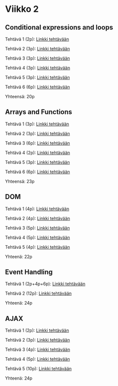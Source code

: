 # Viikko 2

## Conditional expressions and loops
Tehtävä 1 (2p): [Linkki tehtävään](https://users.metropolia.fi/~wilmais/Websovelluskehitys/Teht%c3%a4v%c3%a4t/Viikko_1/Exercise_1/Exercise_1.html)

Tehtävä 2 (3p): [Linkki tehtävään](https://users.metropolia.fi/~wilmais/Websovelluskehitys/Teht%c3%a4v%c3%a4t/Viikko_1/Exercise_2/Exercise_2.html)

Tehtävä 3 (3p): [Linkki tehtävään](https://users.metropolia.fi/~wilmais/Websovelluskehitys/Teht%c3%a4v%c3%a4t/Viikko_1/Exercise_2/Exercise_2.html)

Tehtävä 4 (3p): [Linkki tehtävään](https://users.metropolia.fi/~wilmais/Websovelluskehitys/Teht%c3%a4v%c3%a4t/Viikko_1/Exercise_2/Exercise_2.html)

Tehtävä 5 (3p): [Linkki tehtävään](https://users.metropolia.fi/~wilmais/Websovelluskehitys/Teht%c3%a4v%c3%a4t/Viikko_1/Exercise_2/Exercise_2.html)

Tehtävä 6 (6p): [Linkki tehtävään](https://users.metropolia.fi/~wilmais/Websovelluskehitys/Teht%c3%a4v%c3%a4t/Viikko_1/Exercise_2/Exercise_2.html)

Yhteensä: 20p

## Arrays and Functions
Tehtävä 1 (3p): [Linkki tehtävään](https://users.metropolia.fi/~wilmais/Websovelluskehitys/Teht%c3%a4v%c3%a4t/Viikko_1/Exercise_2/Exercise_2.html)

Tehtävä 2 (3p): [Linkki tehtävään](https://users.metropolia.fi/~wilmais/Websovelluskehitys/Teht%c3%a4v%c3%a4t/Viikko_1/Exercise_2/Exercise_2.html)

Tehtävä 3 (6p): [Linkki tehtävään](https://users.metropolia.fi/~wilmais/Websovelluskehitys/Teht%c3%a4v%c3%a4t/Viikko_1/Exercise_2/Exercise_2.html)

Tehtävä 4 (2p): [Linkki tehtävään](https://users.metropolia.fi/~wilmais/Websovelluskehitys/Teht%c3%a4v%c3%a4t/Viikko_1/Exercise_2/Exercise_2.html)

Tehtävä 5 (3p): [Linkki tehtävään](https://users.metropolia.fi/~wilmais/Websovelluskehitys/Teht%c3%a4v%c3%a4t/Viikko_1/Exercise_2/Exercise_2.html)

Tehtävä 6 (6p): [Linkki tehtävään](https://users.metropolia.fi/~wilmais/Websovelluskehitys/Teht%c3%a4v%c3%a4t/Viikko_1/Exercise_2/Exercise_2.html)

Yhteensä: 23p

## DOM
Tehtävä 1 (4p): [Linkki tehtävään](https://users.metropolia.fi/~wilmais/Websovelluskehitys/Teht%c3%a4v%c3%a4t/Viikko_1/Exercise_2/Exercise_2.html)

Tehtävä 2 (4p): [Linkki tehtävään](https://users.metropolia.fi/~wilmais/Websovelluskehitys/Teht%c3%a4v%c3%a4t/Viikko_1/Exercise_2/Exercise_2.html)

Tehtävä 3 (5p): [Linkki tehtävään](https://users.metropolia.fi/~wilmais/Websovelluskehitys/Teht%c3%a4v%c3%a4t/Viikko_1/Exercise_2/Exercise_2.html)

Tehtävä 4 (5p): [Linkki tehtävään](https://users.metropolia.fi/~wilmais/Websovelluskehitys/Teht%c3%a4v%c3%a4t/Viikko_1/Exercise_2/Exercise_2.html)

Tehtävä 5 (4p): [Linkki tehtävään](https://users.metropolia.fi/~wilmais/Websovelluskehitys/Teht%c3%a4v%c3%a4t/Viikko_1/Exercise_2/Exercise_2.html)

Yhteenä: 22p

## Event Handling
Tehtävä 1 (2p+4p+6p): [Linkki tehtävään](https://users.metropolia.fi/~wilmais/Websovelluskehitys/Teht%c3%a4v%c3%a4t/Viikko_1/Exercise_2/Exercise_2.html)

Tehtävä 2 (12p): [Linkki tehtävään](https://users.metropolia.fi/~wilmais/Websovelluskehitys/Teht%c3%a4v%c3%a4t/Viikko_1/Exercise_2/Exercise_2.html)

Yhteenä: 24p

## AJAX
Tehtävä 1 (2p): [Linkki tehtävään](https://users.metropolia.fi/~wilmais/Websovelluskehitys/Teht%c3%a4v%c3%a4t/Viikko_1/Exercise_2/Exercise_2.html)

Tehtävä 2 (3p): [Linkki tehtävään](https://users.metropolia.fi/~wilmais/Websovelluskehitys/Teht%c3%a4v%c3%a4t/Viikko_1/Exercise_2/Exercise_2.html)

Tehtävä 3 (4p): [Linkki tehtävään](https://users.metropolia.fi/~wilmais/Websovelluskehitys/Teht%c3%a4v%c3%a4t/Viikko_1/Exercise_2/Exercise_2.html)

Tehtävä 4 (5p): [Linkki tehtävään](https://users.metropolia.fi/~wilmais/Websovelluskehitys/Teht%c3%a4v%c3%a4t/Viikko_1/Exercise_2/Exercise_2.html)

Tehtävä 5 (10p): [Linkki tehtävään](https://users.metropolia.fi/~wilmais/Websovelluskehitys/Teht%c3%a4v%c3%a4t/Viikko_1/Exercise_2/Exercise_2.html)

Yhteenä: 24p
